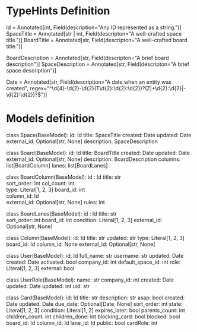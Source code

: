 # TypeHints Definition
Id = Annotated[int, Field(description="Any ID represented as a string.")]
SpaceTitle = Annotated[str | int, Field(descripton="A well-crafted space title.")]
BoardTitle = Annotated[str, Field(descripton="A well-crafted board title.")]

BoardDescription = Annotated[str, Field(descripton="A brief board description")]
SpaceDescription = Annotated[str, Field(descripton="A brief space description")]

Date = Annotated[str, Field(description="A date when an entity was created", regex="^\d{4}-\d{2}-\d{2}(T\d{2}:\d{2}:\d{2})?(Z|\+\d{2}:\d{2}|-\d{2}:\d{2})?$")]

  
# Models definition

class Space(BaseModel):
    id: Id
    title: SpaceTitle
    created: Date
    updated: Date
    external_id: Optional[str, None]
    description: SpaceDescription

class Board(BaseModel):
    id: Id
    title: BoardTitle
    created: Date
    updated: Date
    external_id: Optional[str, None]
    description: BoardDescription
    columns: list[BoardColumn]
    lanes: list[BoardLanes]

class BoardColumn(BaseModel):
    id : Id	
    title: str	
    sort_order: int
    col_count: int	
    type: Literal[1, 2, 3]
    board_id: int	 
    column_id: Id	
    external_id: Optional[str, None]
    rules: int


class BoardLanes(BaseModel):
    id : Id	
    title: str	
    sort_order: int
    board_id: int
    condition: Literal[1, 2, 3]
    external_id: Optional[str, None]

class Column(BaseModel):
    id: Id
    title: str
    updated: str
    type: Literal[1, 2, 3]
    board_id: Id
    column_id: None
    external_id: Optional[str, None]


class User(BaseModel):
    id: Id
    full_name: str
    username: str
    updated: Date
    created: Date
    activated: bool
    company_id: int
    default_space_id: int
    role: Literal[1, 2, 3]
    external: bool


class UserRole(BaseModel):
    name: str
    company_id: int
    created: Date
    updated: Date
    updated: int
    uid: str


class Card(BaseModel):
    id: Id
    title: str
    description: str
    asap: bool
    created: Date
    updated: Date
    due_date: Optional[Date, None]
    sort_order: int
    state: Literal[1, 2, 3]
    condition: Literal[1, 2]
    expires_later: bool
    parents_count: int
    children_count: int
    children_done: int
    blocking_card: bool
    blocked: bool
    board_id: Id
    column_id: Id
    lane_id: Id
    public: bool
    cardRole: int